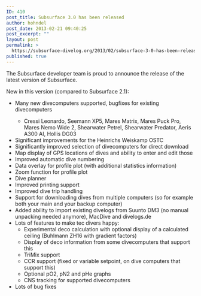 ```yaml
---
ID: 410
post_title: Subsurface 3.0 has been released
author: hohndel
post_date: 2013-02-21 09:40:25
post_excerpt: ""
layout: post
permalink: >
  https://subsurface-divelog.org/2013/02/subsurface-3-0-has-been-released/
published: true
---
```

<p>The Subsurface developer team is proud to announce the release of the latest version of Subsurface.</p>
<p>New in this version (compared to Subsurface 2.1):
<ul><li> Many new divecomputers supported, bugfixes for existing divecomputers</li>
    <ul><li>Cressi Leonardo, Seemann XP5, Mares Matrix, Mares Puck Pro, Mares Nemo Wide 2, Shearwater Petrel, Shearwater Predator, Aeris A300 AI, Hollis DG03</li>
    </ul>
  <li> Significant improvements for the Heinrichs Weiskamp OSTC
  <li> Significantly improved selection of divecomputers for direct download
  <li> Map display of GPS locations of dives and ability to enter and edit those
  <li> Improved automatic dive numbering
  <li> Data overlay for profile plot (with additional statistics information)
  <li> Zoom function for profile plot
  <li> Dive planner
  <li> Improved printing support
  <li> Improved dive trip handling
  <li> Support for downloading dives from multiple computers (so for example both your main and your backup computer)
  <li> Added ability to import existing divelogs from Suunto DM3 (no manual unpacking needed anymore), MacDive and divelogs.de
  <li> Lots of features to make tec divers happy:
  <ul><li> Experimental deco calculation with optional display of a calculated ceiling (Buhlmann ZH16 with gradient factors)</li>
         <li> Display of deco information from some divecomputers that support this</li>
         <li> TriMix support</li>
         <li> CCR support (fixed or variable setpoint, on dive computers that support this)</li>
         <li> Optional pO2, pN2 and pHe graphs</li>
         <li> CNS tracking for supported divecomputers</li>
   </ul>
   <li> Lots of bug fixes</li>
</ul>